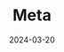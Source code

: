 ---
layout: "list"
main-section: true
coverimage: ../assets/category_meta_1712444129717_0.jpg
hidemeta: true
title: Meta
tags:
categories:
date: 2024-03-20
lastMod: 2024-04-07
---